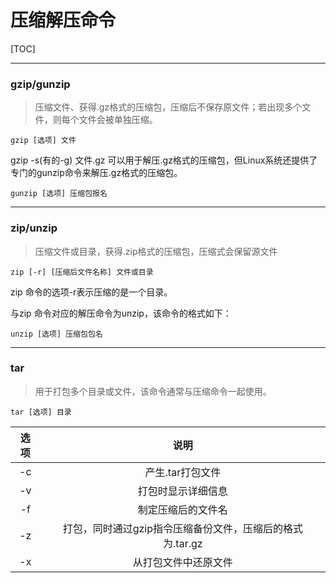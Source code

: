 # 压缩解压命令

[TOC]

---

### gzip/gunzip 

> 压缩文件、获得.gz格式的压缩包，压缩后不保存原文件；若出现多个文件，则每个文件会被单独压缩。

```shell
gzip [选项] 文件
```

gzip -s(有的-g) 文件.gz 可以用于解压.gz格式的压缩包，但Linux系统还提供了专门的gunzip命令来解压.gz格式的压缩包。

```shell
gunzip [选项] 压缩包报名
```

---

### zip/unzip 

> 压缩文件或目录，获得.zip格式的压缩包，压缩式会保留源文件

```shell
zip [-r] [压缩后文件名称] 文件或目录
```

zip 命令的选项-r表示压缩的是一个目录。

与zip 命令对应的解压命令为unzip，该命令的格式如下：

```shell
unzip [选项] 压缩包包名
```

---

### tar 

> 用于打包多个目录或文件，该命令通常与压缩命令一起使用。

```shell
tar [选项] 目录
```

| 选项 |                           说明                            |
| :--: | :-------------------------------------------------------: |
|  -c  |                     产生.tar打包文件                      |
|  -v  |                    打包时显示详细信息                     |
|  -f  |                    制定压缩后的文件名                     |
|  -z  | 打包，同时通过gzip指令压缩备份文件，压缩后的格式为.tar.gz |
|  -x  |                   从打包文件中还原文件                    |



